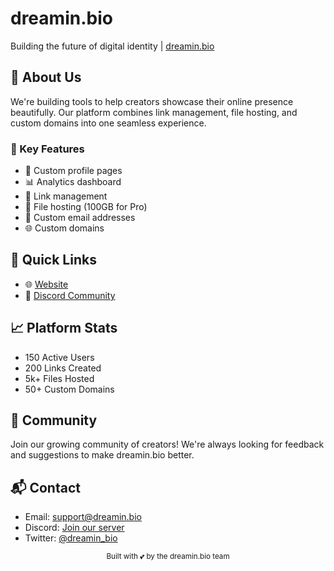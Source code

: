   # dreamin.bio

   Building the future of digital identity | [dreamin.bio](https://dreamin.bio)

## 👋 About Us

We're building tools to help creators showcase their online presence beautifully. Our platform combines link management, file hosting, and custom domains into one seamless experience.

### 🚀 Key Features

- 🎨 Custom profile pages
- 📊 Analytics dashboard
- 🔗 Link management
- 💾 File hosting (100GB for Pro)
- 📧 Custom email addresses
- 🌐 Custom domains

## 🔗 Quick Links

- 🌐 [Website](https://dreamin.bio)
- 💬 [Discord Community](https://discord.gg/dreaminbio)

## 📈 Platform Stats

- 150 Active Users
- 200 Links Created
- 5k+ Files Hosted
- 50+ Custom Domains

## 💖 Community

Join our growing community of creators! We're always looking for feedback and suggestions to make dreamin.bio better.

## 📬 Contact

- Email: support@dreamin.bio
- Discord: [Join our server](https://discord.gg/dreaminbio)
- Twitter: [@dreamin_bio](https://twitter.com/dreamin_bio)

<div align="center">
  <sub>Built with 💕 by the dreamin.bio team</sub>
</div>
